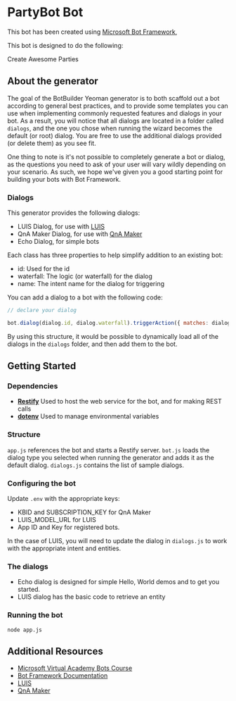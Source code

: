# PartyBot Bot

This bot has been created using [Microsoft Bot Framework](https://dev.botframework.com), 

This bot is designed to do the following:

Create Awesome Parties

## About the generator

The goal of the BotBuilder Yeoman generator is to both scaffold out a bot according to general best practices, and to provide some templates you can use when implementing commonly requested features and dialogs in your bot. As a result, you will notice that all dialogs are located in a folder called `dialogs`, and the one you chose when running the wizard becomes the default (or root) dialog. You are free to use the additional dialogs provided (or delete them) as you see fit.

One thing to note is it's not possible to completely generate a bot or dialog, as the questions you need to ask of your user will vary wildly depending on your scenario. As such, we hope we've given you a good starting point for building your bots with Bot Framework.

### Dialogs

This generator provides the following dialogs:
- LUIS Dialog, for use with [LUIS](https://luis.ai)
- QnA Maker Dialog, for use with [QnA Maker](https://qnamaker.ai)
- Echo Dialog, for simple bots

Each class has three properties to help simplify addition to an existing bot:
- id: Used for the id
- waterfall: The logic (or waterfall) for the dialog
- name: The intent name for the dialog for triggering

You can add a dialog to a bot with the following code:

``` javascript
// declare your dialog

bot.dialog(dialog.id, dialog.waterfall).triggerAction({ matches: dialog.name });
```

By using this structure, it would be possible to dynamically load all of the dialogs in the `dialogs` folder, and then add them to the bot.

## Getting Started

### Dependencies

- **[Restify](http://restify.com)** Used to host the web service for the bot, and for making REST calls
- **[dotenv](https://github.com/motdotla/dotenv)** Used to manage environmental variables

### Structure

`app.js` references the bot and starts a Restify server. `bot.js` loads the dialog type you selected when running the generator and adds it as the default dialog. `dialogs.js` contains the list of sample dialogs.

### Configuring the bot

Update `.env` with the appropriate keys:

- KBID and SUBSCRIPTION_KEY for QnA Maker
- LUIS_MODEL_URL for LUIS
- App ID and Key for registered bots.

In the case of LUIS, you will need to update the dialog in `dialogs.js` to work with the appropriate intent and entities.

### The dialogs

- Echo dialog is designed for simple Hello, World demos and to get you started.
- LUIS dialog has the basic code to retrieve an entity

### Running the bot

```
node app.js
```

## Additional Resources

- [Microsoft Virtual Academy Bots Course](http://aka.ms/botcourse)
- [Bot Framework Documentation](https://docs.botframework.com)
- [LUIS](https://luis.ai)
- [QnA Maker](https://qnamaker.ai)